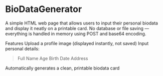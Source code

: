 # BioDataGenerator
A simple HTML web page that allows users to input their personal biodata and display it neatly on a printable card.
No database or file saving — everything is handled in memory using POST and base64 encoding.

Features
Upload a profile image (displayed instantly, not saved)
Input personal details:
  >Full Name
  >Age
  >Birth Date
  >Address

Automatically generates a clean, printable biodata card

